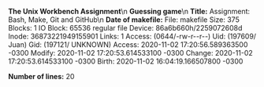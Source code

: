 **The Unix Workbench Assignment**\n
**Guessing game**\n
**Title:** Assignment: Bash, Make, Git and GitHub\n
**Date of makefile:** 
  File: makefile
  Size: 375       	Blocks: 1          IO Block: 65536  regular file
Device: 86a6b660h/2259072608d	Inode: 36873221949155901  Links: 1
Access: (0644/-rw-r--r--)  Uid: (197609/    Juan)   Gid: (197121/ UNKNOWN)
Access: 2020-11-02 17:20:56.589363500 -0300
Modify: 2020-11-02 17:20:53.614533100 -0300
Change: 2020-11-02 17:20:53.614533100 -0300
 Birth: 2020-11-02 16:04:19.166507800 -0300


**Number of lines:** 
20
